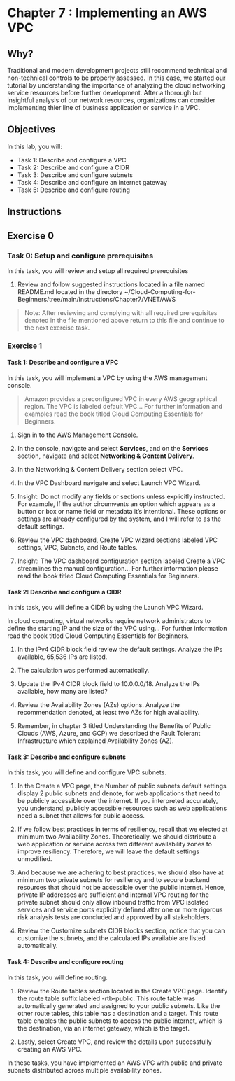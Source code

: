 # Chapter 7 : Implementing an AWS VPC


## Why?

Traditional and modern development projects still recommend technical and non-technical controls to be properly assessed. In this case, we started our tutorial by understanding the importance of analyzing the cloud networking service resources before further development. After a thorough but insightful analysis of our network resources, organizations can consider implementing thier line of business application or service in a VPC.

## Objectives

In this lab, you will:

+ Task 1: Describe and configure a VPC
+ Task 2: Describe and configure a CIDR
+ Task 3: Describe and configure subnets
+ Task 4: Describe and configure an internet gateway
+ Task 5: Describe and configure routing


## Instructions

## Exercise 0

### Task 0: Setup and configure prerequisites

In this task, you will review and setup all required prerequisites

1. Review and follow suggested instructions located in a file named README.md located in the directory ~/Cloud-Computing-for-Beginners/tree/main/Instructions/Chapter7/VNET/AWS

> Note: After reviewing and complying with all required prerequisites denoted in the file mentioned above return to this file and continue to the next exercise task.

### Exercise 1
#### Task 1: Describe and configure a VPC
In this task, you will implement a VPC by using the AWS management console.

> Amazon provides a preconfigured VPC in every AWS geographical region. The VPC is labeled default VPC... For further information and examples read the book titled Cloud Computing Essentials for Beginners.

1. Sign in to the [AWS Management Console](https://console.aws.amazon.com/console/).

1. In the console, navigate and select **Services**, and on the **Services** section, navigate and select **Networking & Content Delivery**.

1.  In the Networking & Content Delivery section select VPC.

1.	In the VPC Dashboard navigate and select Launch VPC Wizard.

1.	Insight: Do not modify any fields or sections unless explicitly instructed. For example, If the author circumvents an option which appears  as a button or box or name field or metadata it’s intentional. These options or settings are already configured by the system, and I will refer to as the default settings.

1.	Review the VPC dashboard, Create VPC wizard sections labeled VPC settings, VPC, Subnets, and Route tables.

1.  Insight: The VPC dashboard configuration section labeled Create a VPC streamlines the manual configuration... For further information please read the book titled Cloud Computing Essentials for Beginners.

#### Task 2: Describe and configure a CIDR
In this task, you will define a CIDR by using the Launch VPC Wizard.

In cloud computing, virtual networks require network administrators to define the starting IP and the size of the VPC using... For further information read the book titled Cloud Computing Essentials for Beginners.

1.	In the IPv4 CIDR block field review the default settings. Analyze the IPs available, 65,536 IPs are listed.

1.	The calculation was performed automatically.

1.	Update the IPv4 CIDR block field to 10.0.0.0/18. Analyze the IPs available, how many are listed?

1.	Review the Availability Zones (AZs) options. Analyze the recommendation denoted, at least two AZs for high availability.

1.	Remember, in chapter 3 titled Understanding the Benefits of Public Clouds (AWS, Azure, and GCP) we described the Fault Tolerant Infrastructure which explained Availability Zones (AZ).

#### Task 3: Describe and configure subnets
In this task, you will define and configure VPC subnets.

1.	In the Create a VPC page, the Number of public subnets default settings display 2 public subnets and denote, for web applications that need to be publicly accessible over the internet. If you interpreted accurately, you understand, publicly accessible resources such as web applications need a subnet that allows for public access.

1.	If we follow best practices in terms of resiliency, recall that we elected at minimum two Availability Zones. Theoretically, we should distribute a web application or service across two different availability zones to improve resiliency. Therefore, we will leave the default settings unmodified.

1.	And because we are adhering to best practices, we should also have at minimum two private subnets for resiliency and to secure backend resources that should not be accessible over the public internet. Hence, private IP addresses are sufficient and internal VPC routing for the private subnet should only allow inbound traffic from VPC isolated services and service ports explicitly defined after one or more rigorous risk analysis tests are concluded and approved by all stakeholders.

1.	Review the Customize subnets CIDR blocks section, notice that you can customize the subnets, and the calculated IPs available are listed automatically.

#### Task 4: Describe and configure routing
In this task, you will define routing.

1.	Review the Route tables section located in the Create VPC page. Identify the route table suffix labeled <place holder>-rtb-public. This route table was automatically generated and assigned to your public subnets. Like the other route tables, this table has a destination and a target. This route table enables the public subnets to access the public internet, which is the destination, via an internet gateway, which is the target.

1.	Lastly, select Create VPC, and review the details upon successfully creating an AWS VPC.

In these tasks, you have implemented an AWS VPC with public and private subnets distributed across multiple availability zones.

